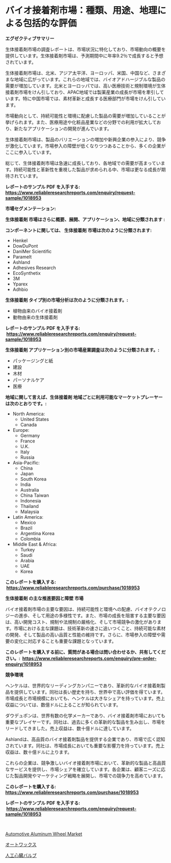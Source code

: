 <p><h1>バイオ接着剤市場：種類、用途、地理による包括的な評価</h1></p><p><strong>エグゼクティブサマリー</strong></p>
<p><p>生体接着剤市場の調査レポートは、市場状況に特化しており、市場動向の概要を提供しています。生体接着剤市場は、予測期間中に年率9.2％で成長すると予想されています。</p><p>生体接着剤市場は、北米、アジア太平洋、ヨーロッパ、米国、中国など、さまざまな地域に広がっています。これらの地域では、バイオアドハージブルな製品の需要が増加しています。北米とヨーロッパでは、高い医療技術と規制環境が生体接着剤市場をけん引しており、APAC地域では製薬産業の成長が市場を牽引しています。特に中国市場では、素材革新と成長する医療部門が市場をけん引しています。</p><p>市場動向として、持続可能性と環境に配慮した製品の需要が増加していることが挙げられます。また、医療用途や化粧品産業などの分野での利用が拡大しており、新たなアプリケーションの開発が進んでいます。</p><p>生体接着剤市場は、製品のバリエーションの増加や新興企業の参入により、競争が激化しています。市場参入の障壁が低くなりつつあることから、多くの企業がここに参入しています。</p><p>総じて、生体接着剤市場は急速に成長しており、各地域での需要が高まっています。持続可能性と革新性を重視した製品が求められる中、市場は更なる成長が期待されています。</p></p>
<p><strong>レポートのサンプル PDF を入手する: <a href="https://www.reliableresearchreports.com/enquiry/request-sample/1018953">https://www.reliableresearchreports.com/enquiry/request-sample/1018953</a></strong></p>
<p><strong>市場セグメンテーション:</strong></p>
<p><strong> 生体接着剤 市場はさらに概要、展開、アプリケーション、地域に分類されます :</strong></p>
<p><strong>コンポーネントに関しては、 生体接着剤 市場は次のように分類されます: &nbsp;</strong></p>
<p><ul><li>Henkel</li><li>DowDuPont</li><li>DaniMer Scientific</li><li>Paramelt</li><li>Ashland</li><li>Adhesives Research</li><li>EcoSynthetix</li><li>3M</li><li>Yparex</li><li>Adhbio</li></ul></p>
<p><strong> 生体接着剤 タイプ別の市場分析は次のように分類されます。:</strong></p>
<p><ul><li>植物由来のバイオ接着剤</li><li>動物由来の生体接着剤</li></ul></p>
<p><strong>レポートのサンプル PDF を入手する: &nbsp;<a href="https://www.reliableresearchreports.com/enquiry/request-sample/1018953">https://www.reliableresearchreports.com/enquiry/request-sample/1018953</a></strong></p>
<p><strong> 生体接着剤 アプリケーション別の市場産業調査は次のように分類されます。:</strong></p>
<p><ul><li>パッケージングと紙</li><li>建設</li><li>木材</li><li>パーソナルケア</li><li>医療</li></ul></p>
<p><strong>地域に関して言えば、生体接着剤 地域ごとに利用可能なマーケットプレーヤーは次のとおりです。:</strong></p>
<p><ul>
    <li>
        North America:
        <ul>
            <li>United States</li>
            <li>Canada</li>
        </ul>
    </li>
    <li>
        Europe:
        <ul>
            <li>Germany</li>
            <li>France</li>
            <li>U.K.</li>
            <li>Italy</li>
            <li>Russia</li>
        </ul>
    </li>
    <li>
        Asia-Pacific:
        <ul>
            <li>China</li>
            <li>Japan</li>
            <li>South Korea</li>
            <li>India</li>
            <li>Australia</li>
            <li>China Taiwan</li>
            <li>Indonesia</li>
            <li>Thailand</li>
            <li>Malaysia</li>
        </ul>
    </li>
    <li>
        Latin America:
        <ul>
            <li>Mexico</li>
            <li>Brazil</li>
            <li>Argentina Korea</li>
            <li>Colombia</li>
        </ul>
    </li>
    <li>
        Middle East & Africa:
        <ul>
            <li>Turkey</li>
            <li>Saudi</li>
            <li>Arabia</li>
            <li>UAE</li>
            <li>Korea</li>
        </ul>
    </li>
    </ul></p>
<p><strong>このレポートを購入する: &nbsp;<a href="https://www.reliableresearchreports.com/purchase/1018953">https://www.reliableresearchreports.com/purchase/1018953</a></strong></p>
<p><strong>生体接着剤 の主な推進要因と障壁 市場</strong></p>
<p><p>バイオ接着剤市場の主要な要因は、持続可能性と環境への配慮、バイオテクノロジーの進歩、そして用途の多様性です。また、市場の成長を阻害する主要な要因は、高い開発コスト、規制や法規制の厳格化、そして市場競争の激化があります。市場における主な課題は、技術革新の速さに追いつくこと、持続可能な素材の開発、そして製品の高い品質と性能の維持です。さらに、市場参入の障壁や需要の変化に対応することも重要な課題となっています。</p></p>
<p><strong>このレポートを購入する前に、質問がある場合は問い合わせるか、共有してください。:&nbsp; <a href="https://www.reliableresearchreports.com/enquiry/pre-order-enquiry/1018953">https://www.reliableresearchreports.com/enquiry/pre-order-enquiry/1018953</a></strong></p>
<p><strong>競争環境</strong></p>
<p><p>ヘンケルは、世界的なリーディングカンパニーであり、革新的なバイオ接着剤製品を提供しています。同社は長い歴史を持ち、世界中で高い評価を得ています。市場成長と市場規模においても、ヘンケルは大きなシェアを持っています。売上収益については、数億ドルに上ることが知られています。</p><p>ダウデュポンは、世界有数の化学メーカーであり、バイオ接着剤市場においても重要なプレイヤーです。同社は、過去に多くの革新的な製品を生み出し、市場をリードしてきました。売上収益は、数十億ドルに達しています。</p><p>Ashlandは、高品質のバイオ接着剤製品を提供する企業であり、市場で広く認知されています。同社は、市場成長においても重要な影響力を持っています。売上収益は、数十億ドルに上ります。</p><p>これらの企業は、競争激しいバイオ接着剤市場において、革新的な製品と高品質なサービスを提供し、市場シェアを確立しています。各企業は、顧客ニーズに応じた製品開発やマーケティング戦略を展開し、市場での競争力を高めています。</p></p>
<p><strong>このレポートを購入する: &nbsp; <a href="https://www.reliableresearchreports.com/purchase/1018953">https://www.reliableresearchreports.com/purchase/1018953</a></strong></p>
<p><strong>レポートのサンプル PDF を入手する: &nbsp;<a href="https://www.reliableresearchreports.com/enquiry/request-sample/1018953">https://www.reliableresearchreports.com/enquiry/request-sample/1018953</a></strong><strong></strong></p>
<p>&nbsp;</p>
<p><p><a href="https://github.com/Angelnienowdseej3e45z3p8c/Market-Research-Report-List-1/blob/main/automotive-aluminum-wheel-market.md">Automotive Aluminum Wheel Market</a></p><p><a href="https://medium.com/@dwighthuels1/%E3%82%AA%E3%83%BC%E3%83%88%E3%83%AF%E3%83%83%E3%82%AF%E3%82%B9%E5%B8%82%E5%A0%B4%E8%A6%8F%E6%A8%A1-cagr-%E5%8B%95%E5%90%912024%E5%B9%B4-2030%E5%B9%B4-726b8af00c55">オートワックス</a></p><p><a href="https://medium.com/@liamdavis60/%E4%BA%BA%E5%B7%A5%E5%BF%83%E8%87%93%E5%BC%81%E5%B8%82%E5%A0%B4-%E7%AB%B6%E4%BA%89%E5%88%86%E6%9E%90-%E5%B8%82%E5%A0%B4%E5%8B%95%E5%90%91%E3%81%8A%E3%82%88%E3%81%B32031%E5%B9%B4%E3%81%BE%E3%81%A7%E3%81%AE%E4%BA%88%E6%B8%AC-7811298bdcce">人工心臓バルブ</a></p></p>